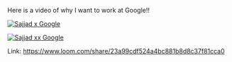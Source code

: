 Here is a video of why I want to work at Google!!


[![Sajjad x Google](https://imgur.com/a/E18X6Ip)](https://www.loom.com/share/23a99cdf524a4bc881b8d8c37f81cca0)



[![Sajjad xx Google](/gimg)](https://www.loom.com/share/23a99cdf524a4bc881b8d8c37f81cca0)


Link: https://www.loom.com/share/23a99cdf524a4bc881b8d8c37f81cca0
